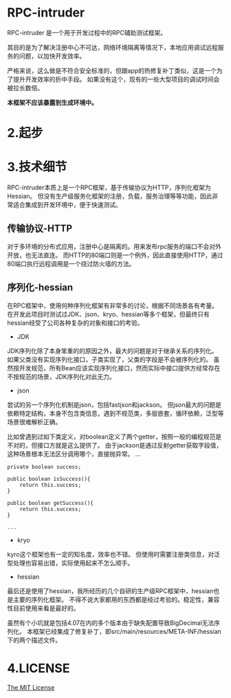 # RPC-intruder
RPC-intruder 是一个用于开发过程中的RPC辅助测试框架。

其目的是为了解决注册中心不可达，网络环境隔离等情况下，本地应用调试远程服务的问题，以加快开发效率。

严格来说，这么做是不符合安全标准的，但跟app的热修复补丁类似，这是一个为了提升开发效率的折中手段。
如果没有这个，现有的一些大型项目的调试时间会被拉长数倍。

**本框架不应该暴露到生成环境中。**

# 2.起步

# 3.技术细节

RPC-intruder本质上是一个RPC框架，基于传输协议为HTTP，序列化框架为Hessian。
但没有生产级服务化框架的注册，负载，服务治理等等功能，因此非常适合集成到开发环境中，便于快速测试。

## 传输协议-HTTP

对于多环境的分布式应用，注册中心是隔离的。用来发布rpc服务的端口不会对外开放，也无法直连。
而HTTP的80端口则是一个例外，因此直接使用HTTP，通过80端口执行远程调用是一个绕过防火墙的方法。

## 序列化-hessian

在RPC框架中，使用何种序列化框架有非常多的讨论，根据不同场景各有考量。
在开发此项目时测试过JDK、json、kryo、hessian等多个框架，但最终只有hessian经受了公司各种复杂的对象和接口的考验。

- JDK

JDK序列化除了本身笨重的的原因之外，最大的问题是对于继承关系的序列化。
如果父类没有实现序列化接口，子类实现了，父类的字段是不会被序列化的。
虽然按开发规范，所有Bean应该实现序列化接口，然而实际中接口提供方经常存在不按规范的场景，JDK序列化对此无力。

- json

尝试的另一个序列化机制是json，包括fastjson和jackson。
但json最大的问题是依赖特定结构，本身不包含类信息，遇到不规范类，多层嵌套，循环依赖，泛型等场景很难解析正确。

比如曾遇到过如下类定义，对boolean定义了两个getter，按照一般的编程规范是不对的，但接口方就是这么提供了。
由于jackson是通过反射getter获取字段值，这种场景根本无法区分调用哪个，直接抛异常。
    ...
    
    private boolean success;
    
    public boolean isSuccess(){
        return this.success;
    }
    
    public boolean getSuccess(){
        return this.success;
    }
    
    ...

- kryo

kyro这个框架也有一定的知名度，效率也不错。
但使用时需要注册类信息，对泛型处理也容易出错，实际使用起来不怎么顺手。

- hessian

最后还是使用了hessian，我所经历的几个自研的生产级RPC框架中，hessian也是主要的序列化框架。
不得不说大家都用的东西都是经过考验的。稳定性，兼容性目前使用来看是最好的。

虽然有个小坑就是包括4.07在内的多个版本由于缺失配置导致BigDecimal无法序列化。
本框架已经集成了修复补丁，即src/main/resources/META-INF/hessian下的两个描述文件。

# 4.LICENSE
[The MIT License](LICENSE)